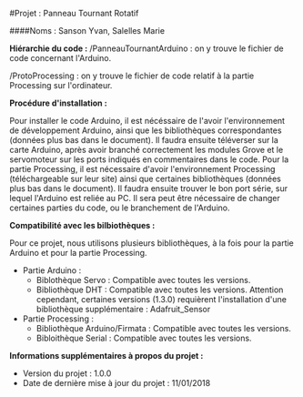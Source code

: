 
#Projet : Panneau Tournant Rotatif

####Noms : Sanson Yvan, Salelles Marie

**Hiérarchie du code :**
/PanneauTournantArduino : on y trouve le fichier de code concernant l'Arduino.

/ProtoProcessing : on y trouve le fichier de code relatif à la partie Processing sur l'ordinateur.

**Procédure d'installation :**

Pour installer le code Arduino, il est nécéssaire de l'avoir l'environnement de développement Arduino, ainsi que les bibliothèques correspondantes (données plus bas dans le document).
Il faudra ensuite téléverser sur la carte Arduino, après avoir branché correctement les modules Grove et le servomoteur sur les ports indiqués en commentaires dans le code.
Pour la partie Processing, il est nécessaire d'avoir l'environnement Processing (téléchargeable sur leur site) ainsi que certaines bibliothèques (données plus bas dans le document).
Il faudra ensuite trouver le bon port série, sur lequel l'Arduino est reliée au PC. Il sera peut être nécessaire de changer certaines parties du code, ou le branchement de l'Arduino.

**Compatibilité avec les bilbiothèques :**

Pour ce projet, nous utilisons plusieurs bibliothèques, à la fois pour la partie Arduino et pour la partie Processing.
* Partie Arduino :
	* Biblothèque Servo : Compatible avec toutes les versions.
	* Bibliothèque DHT : Compatible avec toutes les versions. Attention cependant, certaines versions (1.3.0) requièrent l'installation d'une bibliothèque supplémentaire : Adafruit_Sensor
* Partie Processing :
	* Bibliothèque Arduino/Firmata : Compatible avec toutes les versions.
	* Bibloithèque Serial : Compatible avec toutes les versions. 

**Informations supplémentaires à propos du projet :**
* Version du projet : 1.0.0
* Date de dernière mise à jour du projet : 11/01/2018
